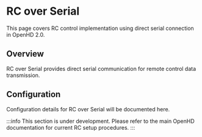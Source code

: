 # RC over Serial

This page covers RC control implementation using direct serial connection in OpenHD 2.0.

## Overview

RC over Serial provides direct serial communication for remote control data transmission.

## Configuration

Configuration details for RC over Serial will be documented here.

:::info
This section is under development. Please refer to the main OpenHD documentation for current RC setup procedures.
:::